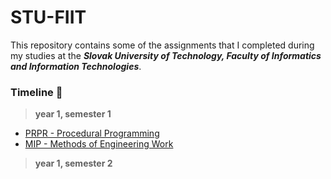 # STU-FIIT
This repository contains some of the assignments that I completed during my studies at the ***Slovak University of Technology, Faculty of Informatics and Information Technologies***.

###  Timeline 📆
> **year 1, semester 1**

- [PRPR - Procedural Programming](/PRPR)
- [MIP - Methods of Engineering Work](/MIP)

> **year 1, semester 2**
